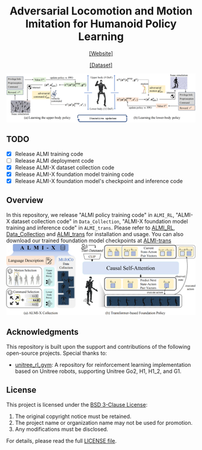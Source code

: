 <h1 align="center"> Adversarial Locomotion and Motion Imitation for Humanoid Policy Learning </h1>

<div align="center">

[[Website]](https://almi-humanoid.github.io)
<!-- [[Arxiv]](https://arxiv.org/abs/2504.14305) -->
[[Dataset]](https://huggingface.co/datasets/TeleEmbodied/ALMI-X)


<img src="./imgs/overview_00.png"/>

</div>

## TODO
- [x] Release ALMI training code
- [ ] Release ALMI deployment code
- [x] Release ALMI-X dataset collection code
- [x] Release ALMI-X foundation model training code
- [x] Release ALMI-X foundation model's checkpoint and inference code

## Overview

In this repository, we release "ALMI policy training code" in `ALMI_RL`, "ALMI-X dataset collection code" in `Data_Collection`, "ALMI-X foundation model training and inference code" in `ALMI_trans`. Please refer to [ALMI_RL](/ALMI_RL/README.md), [Data_Collection](/Data_Collection/README.md) and [ALMI_trans](/ALMI_trans/README.md) for installation and usage. You can also download our trained foundation model checkpoints at [ALMI-trans](https://huggingface.co/TeleEmbodied/ALMI-trans)
<img src="./imgs/data_foundation_4_00.png"/>



<!-- ## Citation
If you find our work useful, please consider citing us!
```
        @misc{shi2025almi,
          title={Adversarial Locomotion and Motion Imitation for Humanoid Policy Learning}, 
          author={Jiyuan Shi and Xinzhe Liu and Dewei Wang and Ouyang Lu and Sören Schwertfeger and Fuchun Sun and Chenjia Bai and Xuelong Li},
          year={2025},
          eprint={2504.14305},
          archivePrefix={arXiv},
          primaryClass={cs.RO},
          url={https://arxiv.org/abs/2504.14305}, 
    }
``` -->


## Acknowledgments

This repository is built upon the support and contributions of the following open-source projects. Special thanks to:

- [unitree\_rl\_gym](https://github.com/unitreerobotics/unitree_rl_gym/tree/main): A repository for reinforcement learning implementation based on Unitree robots, supporting Unitree Go2, H1, H1_2, and G1.

## License


This project is licensed under the [BSD 3-Clause License](./LICENSE):
1. The original copyright notice must be retained.
2. The project name or organization name may not be used for promotion.
3. Any modifications must be disclosed.

For details, please read the full [LICENSE file](./LICENSE).